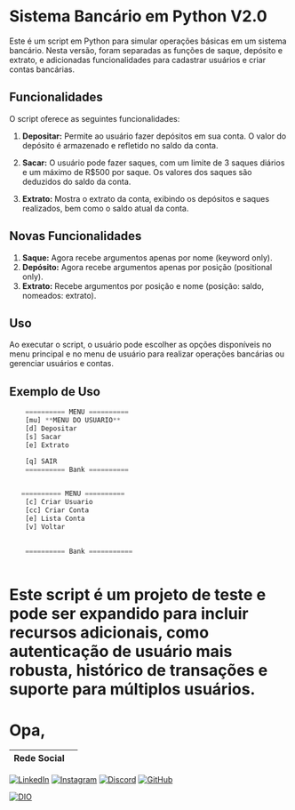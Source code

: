 # Sistema Bancário em Python V2.0

Este é um script em Python para simular operações básicas em um sistema bancário. Nesta versão, foram separadas as funções de saque, depósito e extrato, e adicionadas funcionalidades para cadastrar usuários e criar contas bancárias.

## Funcionalidades

O script oferece as seguintes funcionalidades:

1. **Depositar:** Permite ao usuário fazer depósitos em sua conta. O valor do depósito é armazenado e refletido no saldo da conta.

2. **Sacar:** O usuário pode fazer saques, com um limite de 3 saques diários e um máximo de R$500 por saque. Os valores dos saques são deduzidos do saldo da conta.

3. **Extrato:** Mostra o extrato da conta, exibindo os depósitos e saques realizados, bem como o saldo atual da conta.

## Novas Funcionalidades

1. **Saque:** Agora recebe argumentos apenas por nome (keyword only).
2. **Depósito:** Agora recebe argumentos apenas por posição (positional only).
3. **Extrato:** Recebe argumentos por posição e nome (posição: saldo, nomeados: extrato).

## Uso

Ao executar o script, o usuário pode escolher as opções disponíveis no menu principal e no menu de usuário para realizar operações bancárias ou gerenciar usuários e contas.
## Exemplo de Uso

```python   
    ========== MENU ==========
    [mu] **MENU DO USUARIO**
    [d] Depositar
    [s] Sacar
    [e] Extrato
    
    [q] SAIR
    ========== Bank ==========


   ========== MENU ==========
    [c] Criar Usuario
    [cc] Criar Conta
    [e] Lista Conta
    [v] Voltar
    
    
    ========== Bank ===========



```
# Este script é um projeto de teste e pode ser expandido para incluir recursos adicionais, como autenticação de usuário mais robusta, histórico de transações e suporte para múltiplos usuários.

# Opa, 
| Rede Social |                                            |
|-------------|-----------------------------|

[![LinkedIn](https://img.shields.io/badge/LinkedIn-0077B5?style=for-the-badge&logo=linkedin&logoColor=white)](https://www.linkedin.com/in/pablo-carvalho-93927a220/)
[![Instagram](https://img.shields.io/badge/Instagram-%23E4405F?style=for-the-badge&logo=instagram&logoColor=fff)](https://www.instagram.com/pablo_ddh/) [![Discord](https://img.shields.io/badge/Discord-7289DA?style=for-the-badge&logo=discord&logoColor=fff)](https://discord.com/channels/1235957312477466717/1235957313076985858)
[![GitHub](https://img.shields.io/badge/GitHub-%23181717?style=for-the-badge&logo=github&logoColor=white)](https://github.com/pakilhas)

[![DIO](https://img.shields.io/badge/D%20I%20O-%23FFF100?style=for-the-badge&logo=digitalocean&logoColor=black)](https://web.dio.me/users/pakilhas?tab=achievements)

